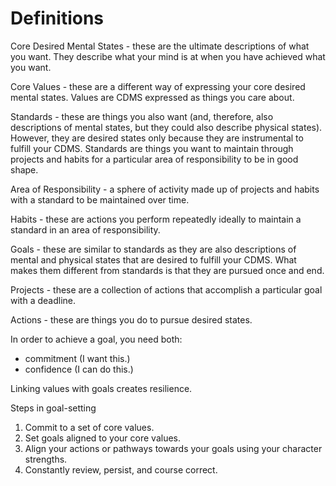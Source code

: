 # Definitions

Core Desired Mental States - these are the ultimate descriptions of what you want. They describe what your mind is at when you have achieved what you want.

Core Values - these are a different way of expressing your core desired mental states. Values are CDMS expressed as things you care about.

Standards - these are things you also want (and, therefore, also descriptions of mental states, but they could also describe physical states). However, they are desired states only because they are instrumental to fulfill your CDMS. Standards are things you want to maintain through projects and habits for a particular area of responsibility to be in good shape.

Area of Responsibility - a sphere of activity made up of projects and habits with a standard to be maintained over time.

Habits - these are actions you perform repeatedly ideally to maintain a standard in an area of responsibility.

Goals - these are similar to standards as they are also descriptions of mental and physical states that are desired to fulfill your CDMS. What makes them different from standards is that they are pursued once and end.

Projects - these are a collection of actions that accomplish a particular goal with a deadline.

Actions - these are things you do to pursue desired states.

In order to achieve a goal, you need both:

- commitment (I want this.)
- confidence (I can do this.)

Linking values with goals creates resilience.

Steps in goal-setting

1. Commit to a set of core values.
2. Set goals aligned to your core values.
3. Align your actions or pathways towards your goals using your character strengths.
4. Constantly review, persist, and course correct.

